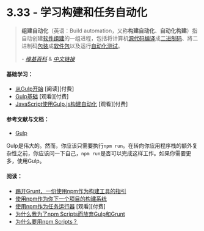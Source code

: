 <!-- 3.33 - Learn Build and Task Automation -->
# 3.33 - 学习构建和任务自动化
<!-- Build automation is the process of automating the creation of a software build and the associated processes including: compiling computer source code into binary code, packaging binary code, and running automated tests.

— Wikipedia -->

> **组建自动化**（英语：Build automation，又称**构建自动化**、**自动化构建**）指自动创建[软件组建](https://zh.wikipedia.org/wiki/%E8%BB%9F%E9%AB%94%E7%B5%84%E5%BB%BA)的一组进程，包括将计算机[源代码编译](https://zh.wikipedia.org/wiki/%E6%BA%90%E4%BB%A3%E7%A0%81)成[二进制码](https://zh.wikipedia.org/w/index.php?title=%E4%BA%8C%E8%BF%9B%E5%88%B6%E7%A0%81&action=edit&redlink=1)、將二进制码[包装](https://zh.wikipedia.org/wiki/%E8%BD%AF%E4%BB%B6%E5%8C%85%E7%AE%A1%E7%90%86%E7%B3%BB%E7%BB%9F)成[软件包](https://zh.wikipedia.org/wiki/%E8%BD%AF%E4%BB%B6%E5%8C%85)以及运行[自动化测试](https://zh.wikipedia.org/wiki/%E6%B8%AC%E8%A9%A6%E8%87%AA%E5%8B%95%E5%8C%96)。
>
> *- [维基百科](https://en.wikipedia.org/wiki/Build_automation)* & *[中文链接](https://zh.wikipedia.org/wiki/%E7%B5%84%E5%BB%BA%E8%87%AA%E5%8B%95%E5%8C%96)*

<!-- General Learning: -->
#### 基础学习：
<!-- Getting Started with Gulp [read][$]
Gulp Basics [watch][$]
JavaScript Build Automation With Gulp.js [watch][$] -->
- [从Gulp开始](https://www.amazon.com/Getting-Started-Gulp-Travis-Maynard/dp/1784395765?&_encoding=UTF8&tag=frontend-handbook-20&linkCode=ur2&linkId=3eb1e7a868a09b44f90570c56ef5f53b&camp=1789&creative=9325) [阅读][付费]
- [Gulp基础](http://teamtreehouse.com/library/gulp-basics) [观看][付费]
- [JavaScript使用Gulp.js构建自动化](http://www.pluralsight.com/courses/javascript-build-automation-gulpjs) [观看][付费]

<!-- References/Docs: -->
#### 参考文献与文档：
- [Gulp](https://github.com/gulpjs/gulp/blob/master/docs/getting-started.md)
<!-- Gulp is great. However, you might only need npm run. Before turning to additional complexity in your application stack ask yourself if npm run can do the job. If you need more, use Gulp. -->

Gulp是伟大的。然而，你应该只需要执行`npm run`。在转向你应用程序栈的额外复杂性之前，你应该问一下自己，`npm run`是否可以完成这样工作。如果你需要更多，使用Gulp。
<!-- Read: -->
#### 阅读：

<!-- Give Grunt the Boot! A Guide to Using npm as a Build Tool
Using npm as a Build System for Your next Project
Using npm as a Task Runner [watch][$]
Why I Left Gulp and Grunt for npm Scripts
Why npm Scripts? -->
- [踢开Grunt，一份使用npm作为构建工具的指引](http://www.sitepoint.com/guide-to-npm-as-a-build-tool/)
- [使用npm作为你下一个项目的构建系统](https://drublic.de/blog/npm-builds)
- [使用npm作为任务运行器](http://teamtreehouse.com/library/using-npm-as-a-task-runner) [观看][付费]
- [为什么我为了npm Scripts而放弃Gulp和Grunt](https://medium.freecodecamp.com/why-i-left-gulp-and-grunt-for-npm-scripts-3d6853dd22b8#.z8plsoxxs)
- [为什么要用npm Scripts？](https://css-tricks.com/why-npm-scripts/)